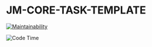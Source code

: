 
# JM-CORE-TASK-TEMPLATE

[![Maintainability](https://api.codeclimate.com/v1/badges/c827e395b1ef37e4441b/maintainability)](https://codeclimate.com/github/lindXdeep/JMlindxCoreTT/maintainability)


![Code Time](https://img.shields.io/endpoint?style=flat&url=https://codetime-api.datreks.com/badge/870?logoColor=white%26project=jm-core-task-template%26recentMS=0%26showProject=false)

